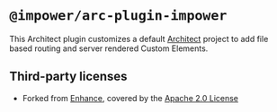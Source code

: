 # `@impower/arc-plugin-impower`
This Architect plugin customizes a default [Architect](https://arc.codes) project to add file based routing and server rendered Custom Elements.

## Third-party licenses

- Forked from [Enhance](https://github.com/enhance-dev/arc-plugin-enhance), covered by the [Apache 2.0 License](https://github.com/enhance-dev/arc-plugin-enhance/blob/main/LICENSE)